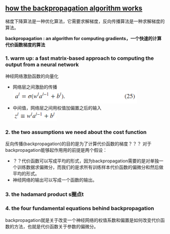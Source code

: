 [how the backpropagation algorithm works](http://neuralnetworksanddeeplearning.com/chap2.html)
-------
梯度下降算法是一种优化算法，它需要求解梯度，反向传播算法是一种求解梯度的算法。

**backpropagation : an algorithm for computing gradients，一个快速的计算代价函数梯度的算法**

### 1. warm up: a fast matrix-based approach to computing the output from a neural network
神经网络激励函数的向量化  
- 网络层之间激励的传播  
![math25](../image/math25.png)  
- 中间值，网络层之间用权值加偏置之后的输入  
![math251](../image/math251.png)
### 2. the two assumptions we need about the cost function
反向传播(backpropagation)的目的是为了计算代价函数的梯度？？？
对于backpropagation能够起作用用的前提是两个假设：
- ？？代价函数可以写成平均的形式，因为backpropagation需要的是对单独一个训练数据求偏微分，而我们的是求所有训练样本代价函数的偏微分和然后做平均的形式。
- 神经网络的输出可以写成一个函数的输出。

### 3. the hadamard product  s圈点t
### 4. the four fundamental equations behind backpropagation
backpropagation就是关于改变一个神经网络的权值系数和偏置是如何改变代价函数的方法，也就是代价函数关于参数的偏微分。